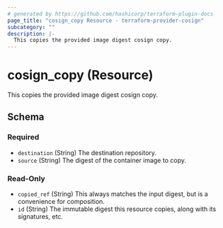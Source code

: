 ```yaml
---
# generated by https://github.com/hashicorp/terraform-plugin-docs
page_title: "cosign_copy Resource - terraform-provider-cosign"
subcategory: ""
description: |-
  This copies the provided image digest cosign copy.
---
```


# cosign_copy (Resource)

This copies the provided image digest cosign copy.



<!-- schema generated by tfplugindocs -->
## Schema

### Required

- `destination` (String) The destination repository.
- `source` (String) The digest of the container image to copy.

### Read-Only

- `copied_ref` (String) This always matches the input digest, but is a convenience for composition.
- `id` (String) The immutable digest this resource copies, along with its signatures, etc.
